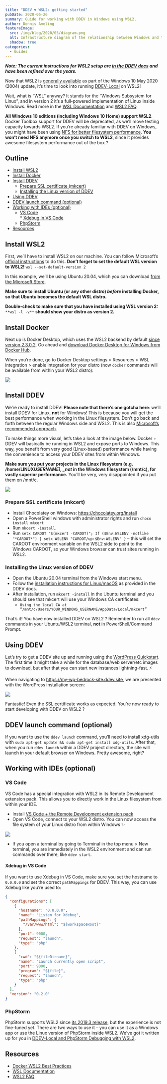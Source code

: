 ```yaml
---
title: "DDEV ❤️ WSL2: getting started"
pubDate: 2020-05-26
summary: Guide for working with DDEV in Windows using WSL2.
author: Dennis Ameling
featureImage:
  src: /img/blog/2020/05/diagram.png
  alt: Infrastructure diagram of the relationship between Windows and the Windows Subsystem for Linux (WSL2)
  shadow: true
categories:
  - Guides
---
```


**_Note: The current instructions for WSL2 setup are [in the DDEV docs](https://ddev.readthedocs.io/en/latest/users/install/ddev-installation/#windows-wsl2) and have been refined over the years._**

Now that WSL2 is [generally available](https://devblogs.microsoft.com/commandline/wsl2-will-be-generally-available-in-windows-10-version-2004/) as part of the Windows 10 May 2020 (2004) update, it’s time to look into running [DDEV-Local](https://ddev.com/ddev-local/) on WSL2!

Wait, what is “WSL” anyway? It stands for the “Windows Subsystem for Linux”, and in version 2 it’s a full-powered implementation of Linux inside Windows. Read more in the [WSL Documentation](https://docs.microsoft.com/en-us/windows/wsl/) and [WSL2 FAQ](https://docs.microsoft.com/en-us/windows/wsl/wsl2-faq).

**All Windows 10 editions (including Windows 10 Home) support WSL2**. Docker Toolbox support for DDEV will be deprecated, as we’ll move testing capacity towards WSL2\. If you’re already familiar with DDEV on Windows, you might have been using [NFS for better filesystem performance](https://ddev.readthedocs.io/en/stable/users/performance/#windows-nfs-setup). **You won’t need NFS anymore once you switch to WSL2**, since it provides awesome filesystem performance out of the box ?

## Outline

- [Install WSL2](#install-wsl2)
- [Install Docker](#install-docker)
- [Install DDEV](#install-ddev)
  - [Prepare SSL certificate (mkcert)](#prepare-ssl-certificate)
  - [Installing the Linux version of DDEV](#installing-the-linux-version-of-ddev)
- [Using DDEV](#using-ddev)
- [DDEV launch command (optional) ](#ddev-launch)
- [Working with IDEs (optional) ](#working-with-ides)
  - [VS Code](#vs-code)  
     \* [Xdebug in VS Code](#xdebug-in-vs-code)
  - [PhpStorm](#phpstorm)
- [Resources](#resources)

## Install WSL2

First, we’ll have to install WSL2 on our machine. You can follow Microsoft’s [official instructions](https://docs.microsoft.com/en-us/windows/wsl/install-win10) to do this. **Don’t forget to set the default WSL version to WSL2!** `wsl --set-default-version 2`

In this example, we’ll be using Ubuntu 20.04, which you can download [from the Microsoft Store](https://www.microsoft.com/store/productId/9N6SVWS3RX71).

**Make sure to install Ubuntu (or any other distro) _before_ installing Docker, so that Ubuntu becomes the default WSL distro.**

**Double-check to make sure that you have installed using WSL version 2:** `**wsl -l -v**` **should show your distro as version 2\.**

## Install Docker

Next up is Docker Desktop, which uses the WSL2 backend by default [since version 2.3.0.2](https://docs.docker.com/docker-for-windows/release-notes/#docker-desktop-community-2302). Go ahead and [download Docker Desktop for Windows from Docker Hub](https://hub.docker.com/editions/community/docker-ce-desktop-windows/).

When you’re done, go to Docker Desktop settings > Resources > WSL integration > enable integration for your distro (now `docker` commands will be available from within your WSL2 distro):

![](/img/blog/2020/05/settings.png)

## Install DDEV

We’re ready to install DDEV! **Please note that there’s one gotcha here**: we’ll install DDEV for Linux, **not** for Windows! This is because you will get the best performance when working in the Linux filesystem. Don’t go back and forth between the regular Windows side and WSL2\. This is also [Microsoft’s recommended approach](https://docs.microsoft.com/en-us/windows/wsl/compare-versions#use-the-linux-file-system-for-faster-performance).

To make things more visual, let’s take a look at the image below. Docker + DDEV will basically be running in WSL2 and expose ports to Windows. This way, you benefit from very good (Linux-based) performance while having the convenience to access your DDEV sites from within Windows.

**Make sure you put your projects in the Linux filesystem (e.g. /home/LINUX*USERNAME), \_not* in the Windows filesystem (/mnt/c), for vastly superior performance.** You’ll be very, very disappointed if you put them on /mnt/c.

![](/img/blog/2020/05/diagram.png)

### Prepare SSL certificate (mkcert)

- Install Chocolatey on Windows: <https://chocolatey.org/install>
- Open a PowerShell windows with administrator rights and run `choco install mkcert`
- Run `mkcert -install`.
- Run `setx CAROOT "$(mkcert -CAROOT)"; If ($Env:WSLENV -notlike "*CAROOT*") { setx WSLENV "CAROOT/up:$Env:WSLENV" }` – this will set the CAROOT environment variable on the WSL2 side to point to the Windows CAROOT, so your Windows browser can trust sites running in WSL2.

### Installing the Linux version of DDEV

- Open the Ubuntu 20.04 terminal from the Windows start menu.
- Follow the [installation instructions for Linux/macOS](https://ddev.readthedocs.io/en/stable/#homebrewlinuxbrew-macoslinux) as provided in the DDEV docs.
- After installation, run `mkcert -install` in the Ubuntu terminal and you should see that mkcert will use your Windows CA certificates:
  - `Using the local CA at “/mnt/c/Users/YOUR_WINDOWS_USERNAME/AppData/Local/mkcert”`

That’s it! You have now installed DDEV on WSL2 ? Remember to run all `ddev` commands in your Ubuntu/WSL2 terminal, **not** in PowerShell/Command Prompt.

## Using DDEV

Let’s try to get a DDEV site up and running using the [WordPress Quickstart](https://ddev.readthedocs.io/en/latest/users/cli-usage/#wordpress-quickstart). The first time it might take a while for the database/web server/etc images to download, but after that you can start new instances lightning-fast. ⚡

When navigating to <https://my-wp-bedrock-site.ddev.site>, we are presented with the WordPress installation screen:

![](/img/blog/2020/05/wp-install.png)

Fantastic! Even the SSL certificate works as expected. You’re now ready to start developing with DDEV on WSL2 ?

## DDEV launch command (optional)

If you want to use the `ddev launch` command, you’ll need to install xdg-utils with `sudo apt-get update && sudo apt-get install xdg-utils`. After that, when you run `ddev launch` within a DDEV project directory, the site will launch in your default browser on Windows. Pretty awesome, right?

## Working with IDEs (optional)

### VS Code

VS Code has a special integration with WSL2 in its Remote Development extension pack. This allows you to directly work in the Linux filesystem from within your IDE.

- Install [VS Code + the Remote Development extension pack](https://code.visualstudio.com/docs/remote/wsl#%5Fgetting-started)
- Open VS Code, connect to your WSL2 distro. You can now access the file system of your Linux distro from within Windows ✨

![](/img/blog/2020/05/vs-code-wsl2-windows.jpg)

- If you open a terminal by going to Terminal in the top menu > New terminal, you are immediately in the WSL2 environment and can run commands over there, like `ddev start`.

#### Xdebug in VS Code

If you want to use Xdebug in VS Code, make sure you set the hostname to `0.0.0.0` and set the correct `pathMappings` for DDEV. This way, you can use Xdebug like you’re used to:

```json
{
  "configurations": [
    {
      "hostname": "0.0.0.0",
      "name": "Listen for Xdebug",
      "pathMappings": {
        "/var/www/html": "${workspaceRoot}"
      },
      "port": 9000,
      "request": "launch",
      "type": "php"
    },
    {
      "cwd": "${fileDirname}",
      "name": "Launch currently open script",
      "port": 9000,
      "program": "${file}",
      "request": "launch",
      "type": "php"
    }
  ],
  "version": "0.2.0"
}
```

### PhpStorm

PhpStorm supports WSL2 since [its 2019.3 release](https://blog.jetbrains.com/phpstorm/2019/11/phpstorm-2019-3-release/#wsl), but the experience is not fine-tuned yet. There are two ways to use it – you can use it as a Windows app or use the Linux version of PhpStorm inside WSL2. We’ve got it written up for you in [DDEV-Local and PhpStorm Debugging with WSL2](https://ddev.com/ddev-local/ddev-local-and-phpstorm-debugging-with-wsl2/).

## Resources

- [Docker WSL2 Best Practices](https://www.docker.com/blog/docker-desktop-wsl-2-best-practices/)
- [WSL Documentation](https://docs.microsoft.com/en-us/windows/wsl/)
- [WSL2 FAQ](https://docs.microsoft.com/en-us/windows/wsl/wsl2-faq)
